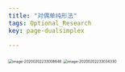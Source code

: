```yaml
---
title: "对偶单纯形法"
tags: Optional_Research
key: page-dualsimplex

---
```




<!--more-->

<img src="../../../assets/images/image-20200202233008648.png" alt="image-20200202233008648" style="zoom:50%;" />

<img src="../../../assets/images/image-20200202233034330.png" alt="image-20200202233034330" style="zoom:50%;" />